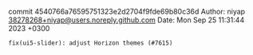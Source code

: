 commit 4540766a76595751323e2d2704f9fde69b80c36d
Author: niyap <38278268+niyap@users.noreply.github.com>
Date:   Mon Sep 25 11:31:44 2023 +0300

    fix(ui5-slider): adjust Horizon themes (#7615)
